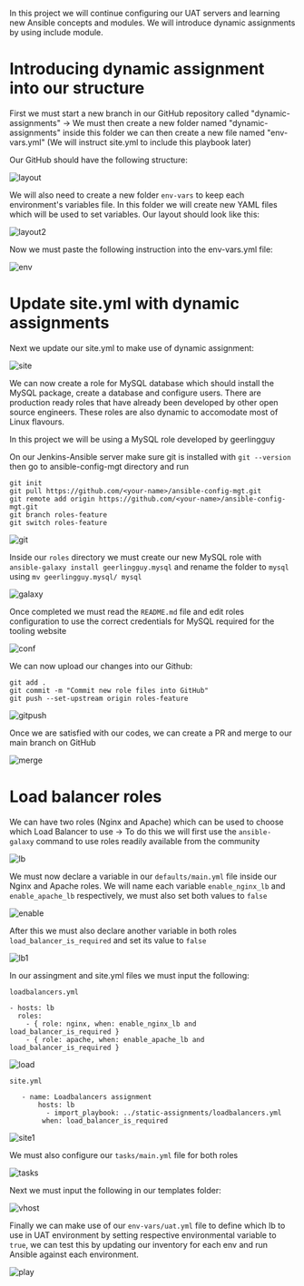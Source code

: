 
In this project we will continue configuring our UAT servers and learning new Ansible concepts and modules. We will introduce dynamic assignments by using include module. 

# Introducing dynamic assignment into our structure

First we must start a new branch in our GitHub repository called "dynamic-assignments" -> We must then create a new folder named "dynamic-assignments" inside this folder we can then create a new file named "env-vars.yml" (We will instruct site.yml to include this playbook later)

Our GitHub should have the following structure:

![layout](./images/layout.png)

We will also need to create a new folder `env-vars` to keep each environment's variables file. In this folder we will create new YAML files which will be used to set variables. Our layout should look like this:

![layout2](./images/layout2.png)

Now we must paste the following instruction into the env-vars.yml file:

![env](./images/env.png)

# Update site.yml with dynamic assignments

Next we update our site.yml to make use of dynamic assignment:

![site](./images/site.png)

We can now create a role for MySQL database which should install the MySQL package, create a database and configure users. There are production ready roles that have already been developed by other open source engineers. These roles are also dynamic to accomodate most of Linux flavours. 

In this project we will be using a MySQL role developed by geerlingguy

On our Jenkins-Ansible server make sure git is installed with `git --version` then go to ansible-config-mgt directory and run

```
git init
git pull https://github.com/<your-name>/ansible-config-mgt.git
git remote add origin https://github.com/<your-name>/ansible-config-mgt.git
git branch roles-feature
git switch roles-feature 
```

![git](./images/git.png)

Inside our `roles` directory we must create our new MySQL role with `ansible-galaxy install geerlingguy.mysql` and rename the folder to `mysql` using `mv geerlingguy.mysql/ mysql` 

![galaxy](./images/galaxy.png)

Once completed we must read the `README.md` file and edit roles configuration to use the correct credentials for MySQL required for the tooling website 

![conf](./images/conf.png)

We can now upload our changes into our Github:

```
git add .
git commit -m "Commit new role files into GitHub"
git push --set-upstream origin roles-feature
```

![gitpush](./images/gitpush.png)

Once we are satisfied with our codes, we can create a PR and merge to our main branch on GitHub

![merge](./images/merge.png)

# Load balancer roles

We can have two roles (Nginx and Apache) which can be used to choose which Load Balancer to use -> To do this we will first use the `ansible-galaxy` command to use roles readily available from the community 

![lb](./images/lb.png)

We must now declare a variable in our `defaults/main.yml` file inside our Nginx and Apache roles.
We will name each variable `enable_nginx_lb` and `enable_apache_lb` respectively, we must also set both values to `false`

![enable](./images/enable.png)

After this we must also declare another variable in both roles `load_balancer_is_required` and set its value to `false`

![lb1](./images/lb1.png)

In our assingment and site.yml files we must input the following:

`loadbalancers.yml`
```
- hosts: lb
  roles:
    - { role: nginx, when: enable_nginx_lb and load_balancer_is_required }
    - { role: apache, when: enable_apache_lb and load_balancer_is_required }
```

![load](./images/load.png)

`site.yml`
```
   - name: Loadbalancers assignment
       hosts: lb
         - import_playbook: ../static-assignments/loadbalancers.yml
        when: load_balancer_is_required 
```

![site1](./images/site1.png)

We must also configure our `tasks/main.yml` file for both roles 

![tasks](./images/tasks.png)

Next we must input the following in our templates folder:

![vhost](./images/vhost.png)

Finally we can make use of our `env-vars/uat.yml` file to define which lb to use in UAT
environment by setting respective environmental variable to `true`, we can test this by updating our inventory for each env and run Ansible against each environment.

![play](./images/play.png)

